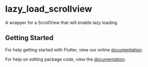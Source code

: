 # lazy_load_scrollview

A wrapper for a ScrollView that will enable lazy loading

## Getting Started

For help getting started with Flutter, view our online [documentation](https://flutter.io/).

For help on editing package code, view the [documentation](https://flutter.io/developing-packages/).
